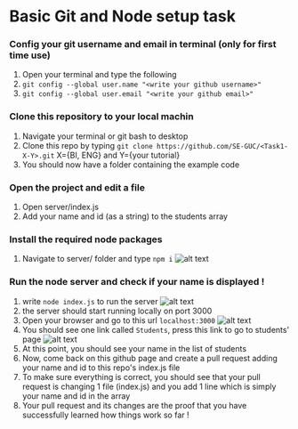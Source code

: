 # Basic Git and Node setup task

### Config your git username and email in terminal (only for first time use)
  1. Open your terminal and type the following 
  2. `git config --global user.name "<write your github username>"`
  3. `git config --global user.email "<write your github email>"`
  
  
### Clone this repository to your local machin
1. Navigate your terminal or git bash to desktop
2. Clone this repo by typing `git clone https://github.com/SE-GUC/<Task1-X-Y>.git` X={BI, ENG} and Y={your tutorial}
3. You should now have a folder containing the example code

### Open the project and edit a file
1. Open server/index.js
2. Add your name and id (as a string) to the students array

### Install the required node packages
1. Navigate to server/ folder and type `npm i`
![alt text](https://github.com/SE-GUC/Task1-BI-19/blob/master/screenshots/ss3.png)


### Run the node server and check if your name is displayed !
1. write `node index.js` to run the server
![alt text](https://github.com/SE-GUC/Task1-BI-19/blob/master/screenshots/ss4.png)
2. the server should start running locally on port 3000
3. Open your browser and go to this url `localhost:3000`
![alt text](https://github.com/SE-GUC/Task1-BI-19/blob/master/screenshots/ss5.png)
4. You should see one link called `Students`, press this link to go to students' page
![alt text](https://github.com/SE-GUC/Task1-BI-19/blob/master/screenshots/ss6.png)
5. At this point, you should see your name in the list of students
6. Now, come back on this github page and create a pull request adding your name and id to this repo's index.js file
7. To make sure everything is correct, you should see that your pull request is changing 1 file (index.js) and you add 1 line which is simply your name and id in the array
8. Your pull request and its changes are the proof that you have successfully learned how things work so far ! 
